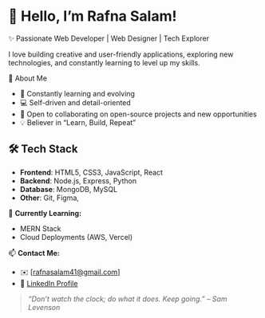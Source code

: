 # 👋 Hello, I’m Rafna Salam!  

✨ Passionate Web Developer | Web Designer | Tech Explorer  

I love building creative and user-friendly applications, exploring new technologies, and constantly learning to level up my skills.  

🚀 About Me

- 🌱 Constantly learning and evolving  
- 💻 Self-driven and detail-oriented  
- 🤝 Open to collaborating on open-source projects and new opportunities
- 💡 Believer in “Learn, Build, Repeat” 

## 🛠️ Tech Stack

- **Frontend**: HTML5, CSS3, JavaScript, React  
- **Backend**: Node.js, Express, Python 
- **Database**: MongoDB, MySQL  
- **Other**: Git, Figma,  

🌱 **Currently Learning:**  
- MERN Stack  
- Cloud Deployments (AWS, Vercel)   

📫 **Contact Me:**  
- ✉️ [rafnasalam41@gmail.com]  
- 💼 [LinkedIn Profile]( https://www.linkedin.com/in/rafna-salam41/)  

 > *“Don’t watch the clock; do what it does. Keep going.” – Sam Levenson*  


